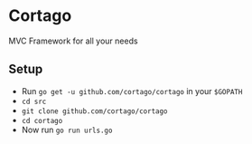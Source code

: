 # Cortago
MVC Framework for all your needs

## Setup
- Run `go get -u github.com/cortago/cortago` in your `$GOPATH`
- `cd src`
- `git clone github.com/cortago/cortago`
- `cd cortago`
- Now run `go run urls.go`
